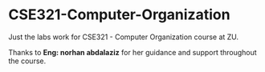 # CSE321-Computer-Organization
Just the labs work for CSE321 - Computer Organization course at ZU.

Thanks to **Eng: norhan abdalaziz** for her guidance and support throughout the course.